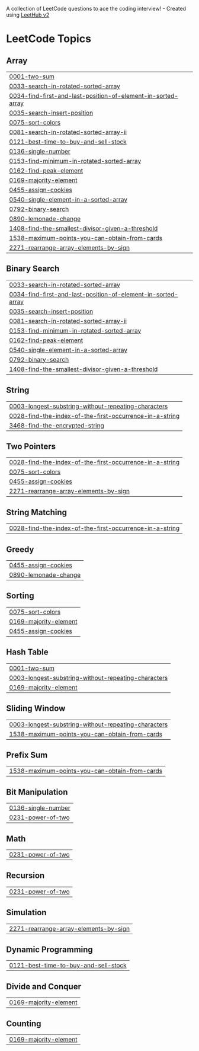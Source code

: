A collection of LeetCode questions to ace the coding interview! - Created using [LeetHub v2](https://github.com/arunbhardwaj/LeetHub-2.0)
<!---LeetCode Topics Start-->
# LeetCode Topics
## Array
|  |
| ------- |
| [0001-two-sum](https://github.com/nishil-3/LeetCode/tree/master/0001-two-sum) |
| [0033-search-in-rotated-sorted-array](https://github.com/nishil-3/LeetCode/tree/master/0033-search-in-rotated-sorted-array) |
| [0034-find-first-and-last-position-of-element-in-sorted-array](https://github.com/nishil-3/LeetCode/tree/master/0034-find-first-and-last-position-of-element-in-sorted-array) |
| [0035-search-insert-position](https://github.com/nishil-3/LeetCode/tree/master/0035-search-insert-position) |
| [0075-sort-colors](https://github.com/nishil-3/LeetCode/tree/master/0075-sort-colors) |
| [0081-search-in-rotated-sorted-array-ii](https://github.com/nishil-3/LeetCode/tree/master/0081-search-in-rotated-sorted-array-ii) |
| [0121-best-time-to-buy-and-sell-stock](https://github.com/nishil-3/LeetCode/tree/master/0121-best-time-to-buy-and-sell-stock) |
| [0136-single-number](https://github.com/nishil-3/LeetCode/tree/master/0136-single-number) |
| [0153-find-minimum-in-rotated-sorted-array](https://github.com/nishil-3/LeetCode/tree/master/0153-find-minimum-in-rotated-sorted-array) |
| [0162-find-peak-element](https://github.com/nishil-3/LeetCode/tree/master/0162-find-peak-element) |
| [0169-majority-element](https://github.com/nishil-3/LeetCode/tree/master/0169-majority-element) |
| [0455-assign-cookies](https://github.com/nishil-3/LeetCode/tree/master/0455-assign-cookies) |
| [0540-single-element-in-a-sorted-array](https://github.com/nishil-3/LeetCode/tree/master/0540-single-element-in-a-sorted-array) |
| [0792-binary-search](https://github.com/nishil-3/LeetCode/tree/master/0792-binary-search) |
| [0890-lemonade-change](https://github.com/nishil-3/LeetCode/tree/master/0890-lemonade-change) |
| [1408-find-the-smallest-divisor-given-a-threshold](https://github.com/nishil-3/LeetCode/tree/master/1408-find-the-smallest-divisor-given-a-threshold) |
| [1538-maximum-points-you-can-obtain-from-cards](https://github.com/nishil-3/LeetCode/tree/master/1538-maximum-points-you-can-obtain-from-cards) |
| [2271-rearrange-array-elements-by-sign](https://github.com/nishil-3/LeetCode/tree/master/2271-rearrange-array-elements-by-sign) |
## Binary Search
|  |
| ------- |
| [0033-search-in-rotated-sorted-array](https://github.com/nishil-3/LeetCode/tree/master/0033-search-in-rotated-sorted-array) |
| [0034-find-first-and-last-position-of-element-in-sorted-array](https://github.com/nishil-3/LeetCode/tree/master/0034-find-first-and-last-position-of-element-in-sorted-array) |
| [0035-search-insert-position](https://github.com/nishil-3/LeetCode/tree/master/0035-search-insert-position) |
| [0081-search-in-rotated-sorted-array-ii](https://github.com/nishil-3/LeetCode/tree/master/0081-search-in-rotated-sorted-array-ii) |
| [0153-find-minimum-in-rotated-sorted-array](https://github.com/nishil-3/LeetCode/tree/master/0153-find-minimum-in-rotated-sorted-array) |
| [0162-find-peak-element](https://github.com/nishil-3/LeetCode/tree/master/0162-find-peak-element) |
| [0540-single-element-in-a-sorted-array](https://github.com/nishil-3/LeetCode/tree/master/0540-single-element-in-a-sorted-array) |
| [0792-binary-search](https://github.com/nishil-3/LeetCode/tree/master/0792-binary-search) |
| [1408-find-the-smallest-divisor-given-a-threshold](https://github.com/nishil-3/LeetCode/tree/master/1408-find-the-smallest-divisor-given-a-threshold) |
## String
|  |
| ------- |
| [0003-longest-substring-without-repeating-characters](https://github.com/nishil-3/LeetCode/tree/master/0003-longest-substring-without-repeating-characters) |
| [0028-find-the-index-of-the-first-occurrence-in-a-string](https://github.com/nishil-3/LeetCode/tree/master/0028-find-the-index-of-the-first-occurrence-in-a-string) |
| [3468-find-the-encrypted-string](https://github.com/nishil-3/LeetCode/tree/master/3468-find-the-encrypted-string) |
## Two Pointers
|  |
| ------- |
| [0028-find-the-index-of-the-first-occurrence-in-a-string](https://github.com/nishil-3/LeetCode/tree/master/0028-find-the-index-of-the-first-occurrence-in-a-string) |
| [0075-sort-colors](https://github.com/nishil-3/LeetCode/tree/master/0075-sort-colors) |
| [0455-assign-cookies](https://github.com/nishil-3/LeetCode/tree/master/0455-assign-cookies) |
| [2271-rearrange-array-elements-by-sign](https://github.com/nishil-3/LeetCode/tree/master/2271-rearrange-array-elements-by-sign) |
## String Matching
|  |
| ------- |
| [0028-find-the-index-of-the-first-occurrence-in-a-string](https://github.com/nishil-3/LeetCode/tree/master/0028-find-the-index-of-the-first-occurrence-in-a-string) |
## Greedy
|  |
| ------- |
| [0455-assign-cookies](https://github.com/nishil-3/LeetCode/tree/master/0455-assign-cookies) |
| [0890-lemonade-change](https://github.com/nishil-3/LeetCode/tree/master/0890-lemonade-change) |
## Sorting
|  |
| ------- |
| [0075-sort-colors](https://github.com/nishil-3/LeetCode/tree/master/0075-sort-colors) |
| [0169-majority-element](https://github.com/nishil-3/LeetCode/tree/master/0169-majority-element) |
| [0455-assign-cookies](https://github.com/nishil-3/LeetCode/tree/master/0455-assign-cookies) |
## Hash Table
|  |
| ------- |
| [0001-two-sum](https://github.com/nishil-3/LeetCode/tree/master/0001-two-sum) |
| [0003-longest-substring-without-repeating-characters](https://github.com/nishil-3/LeetCode/tree/master/0003-longest-substring-without-repeating-characters) |
| [0169-majority-element](https://github.com/nishil-3/LeetCode/tree/master/0169-majority-element) |
## Sliding Window
|  |
| ------- |
| [0003-longest-substring-without-repeating-characters](https://github.com/nishil-3/LeetCode/tree/master/0003-longest-substring-without-repeating-characters) |
| [1538-maximum-points-you-can-obtain-from-cards](https://github.com/nishil-3/LeetCode/tree/master/1538-maximum-points-you-can-obtain-from-cards) |
## Prefix Sum
|  |
| ------- |
| [1538-maximum-points-you-can-obtain-from-cards](https://github.com/nishil-3/LeetCode/tree/master/1538-maximum-points-you-can-obtain-from-cards) |
## Bit Manipulation
|  |
| ------- |
| [0136-single-number](https://github.com/nishil-3/LeetCode/tree/master/0136-single-number) |
| [0231-power-of-two](https://github.com/nishil-3/LeetCode/tree/master/0231-power-of-two) |
## Math
|  |
| ------- |
| [0231-power-of-two](https://github.com/nishil-3/LeetCode/tree/master/0231-power-of-two) |
## Recursion
|  |
| ------- |
| [0231-power-of-two](https://github.com/nishil-3/LeetCode/tree/master/0231-power-of-two) |
## Simulation
|  |
| ------- |
| [2271-rearrange-array-elements-by-sign](https://github.com/nishil-3/LeetCode/tree/master/2271-rearrange-array-elements-by-sign) |
## Dynamic Programming
|  |
| ------- |
| [0121-best-time-to-buy-and-sell-stock](https://github.com/nishil-3/LeetCode/tree/master/0121-best-time-to-buy-and-sell-stock) |
## Divide and Conquer
|  |
| ------- |
| [0169-majority-element](https://github.com/nishil-3/LeetCode/tree/master/0169-majority-element) |
## Counting
|  |
| ------- |
| [0169-majority-element](https://github.com/nishil-3/LeetCode/tree/master/0169-majority-element) |
<!---LeetCode Topics End-->
